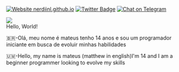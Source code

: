 [![Website nerdiinl.github.io](https://img.shields.io/website-up-down-green-red/https/nerdiinl.github.io.svg)](https://nerdiinl.github.io/)
[![Twitter Badge](https://img.shields.io/badge/-Twitter-1ca0f1?style=flat-square&labelColor=1ca0f1&logo=twitter&logoColor=white&link=https://twitter.com/nerdpvplxo)](https://twitter.com/nerdpvplxo)
[![Chat on Telegram](https://img.shields.io/badge/Chat%20on-Telegram-brightgreen.svg)](https://t.me/nerdiin)

<img src="https://github-readme-stats.vercel.app/api?username=NerdiinL&&show_icons=true&&hide_border=true&&theme=radical" /><br>
Hello, World!


🇧🇷-Olá, meu nome é mateus tenho 14 anos e sou um programador 
iniciante em busca de evoluir minhas habilidades 


🇺🇲-Hello, my name is mateus (matthew in english)I'm 14 and I am a beginner programmer
 looking to evolve my skills
